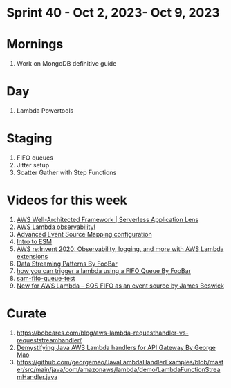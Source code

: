 <h1>Sprint 40 - Oct 2, 2023- Oct 9, 2023</h1>

# Mornings

1. Work on MongoDB definitive guide

# Day

1. Lambda Powertools

# Staging

1. FIFO queues
2. Jitter setup
3. Scatter Gather with Step Functions

# Videos for this week

1. [AWS Well-Architected Framework | Serverless Application Lens](https://www.youtube.com/watch?v=2SpmQKsgcOU&list=PLhr1KZpdzukf1ERxT2lJnkpsmTPyG0_cC&index=2)
1. [AWS Lambda observability! ](https://www.youtube.com/watch?v=Gn9jKKbQrnc&list=PLJo-rJlep0EB-SNDHVyfes014G4h3p46q&index=39)
1. [Advanced Event Source Mapping configuration](https://www.youtube.com/watch?v=fRy9BhxlszY&list=PLGyRwGktEFqeEFoYUNRpqMEGQ30fn3ZXY&index=8)
1. [Intro to ESM](https://www.youtube.com/watch?v=F-12aCoQKbk)
1. [AWS re:Invent 2020: Observability, logging, and more with AWS Lambda extensions](https://www.youtube.com/watch?v=lBWdmXEYK_Q)
1. [Data Streaming Patterns By FooBar](https://www.youtube.com/watch?v=1M3znGyXOIw)
1. [how you can trigger a lambda using a FIFO Queue By FooBar](https://www.youtube.com/watch?v=wD65sR5ENxA)
1. [sam-fifo-queue-test](https://github.com/mavi888/sam-fifo-queue-test)
1. [New for AWS Lambda – SQS FIFO as an event source by James Beswick](https://aws.amazon.com/blogs/compute/new-for-aws-lambda-sqs-fifo-as-an-event-source/)

# Curate

1. https://bobcares.com/blog/aws-lambda-requesthandler-vs-requeststreamhandler/
1. [Demystifying Java AWS Lambda handlers for API Gateway By George Mao](https://georgemao.medium.com/demystifying-java-aws-lambda-handlers-for-api-gateway-c1e77b7e6a8d)
1. https://github.com/georgemao/JavaLambdaHandlerExamples/blob/master/src/main/java/com/amazonaws/lambda/demo/LambdaFunctionStreamHandler.java